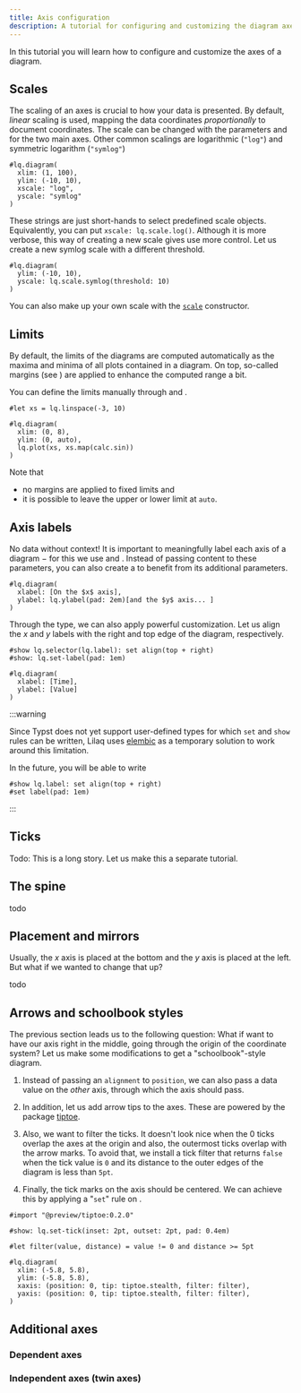 ```yaml
---
title: Axis configuration
description: A tutorial for configuring and customizing the diagram axes. 
---
```


In this tutorial you will learn how to configure and customize the axes of a diagram. 




## Scales

The scaling of an axes is crucial to how your data is presented. By default, _linear_ scaling is used,  mapping the data coordinates _proportionally_ to document coordinates. The scale can be changed with the parameters <Crossref target="diagram#xscale" /> and <Crossref target="diagram#yscale" /> for the two main axes. Other common scalings are logarithmic (`"log"`) and symmetric logarithm (`"symlog"`)
```example
#lq.diagram(
  xlim: (1, 100),
  ylim: (-10, 10),
  xscale: "log",
  yscale: "symlog"
)
```
These strings are just short-hands to select predefined scale objects. Equivalently, you can put `xscale: lq.scale.log()`. Although it is more verbose, this way of creating a new scale gives use more control. Let us create a new symlog scale with a different threshold. 
```example
#lq.diagram(
  ylim: (-10, 10),
  yscale: lq.scale.symlog(threshold: 10)
)
```
You can also make up your own scale with the [`scale`](../reference/scale) constructor. 




## Limits

By default, the limits of the diagrams are computed automatically as the maxima and minima of all plots contained in a diagram. On top, so-called margins (see <Crossref target="diagram#margin" />) are applied to enhance the computed range a bit. 

You can define the limits manually through <Crossref target="diagram#xlim" /> and <Crossref target="diagram#ylim" />. 
```example
#let xs = lq.linspace(-3, 10)

#lq.diagram(
  xlim: (0, 8),
  ylim: (0, auto),
  lq.plot(xs, xs.map(calc.sin))
)
```
Note that 
- no margins are applied to fixed limits and
- it is possible to leave the upper or lower limit at `auto`. 




## Axis labels

No data without context! It is important to meaningfully label each axis of a diagram − for this we use <Crossref target="diagram#xlabel" /> and <Crossref target="diagram#ylabel" />. Instead of passing content to these parameters, you can also create a <Crossref target="label" /> to benefit from its additional parameters. 
```example
#lq.diagram(
  xlabel: [On the $x$ axis],
  ylabel: lq.ylabel(pad: 2em)[and the $y$ axis... ]
)
```
Through the <Crossref target="label" /> type, we can also apply powerful customization. Let us align the $x$ and $y$ labels with the right and top edge of the diagram, respectively. 

```example
#show lq.selector(lq.label): set align(top + right)
#show: lq.set-label(pad: 1em)

#lq.diagram(
  xlabel: [Time],
  ylabel: [Value]
)
```
:::warning

Since Typst does not yet support user-defined types for which `set` and `show` rules can be written, Lilaq uses [elembic](https://github.com/PgBiel/elembic) as a temporary solution to work around this limitation. 

In the future, you will be able to write
```typ
#show lq.label: set align(top + right)
#set label(pad: 1em)
```

:::




## Ticks

Todo: This is a long story. Let us make this a separate tutorial. 


## The spine

todo




## Placement and mirrors

Usually, the $x$ axis is placed at the bottom and the $y$ axis is placed at the left. But what if we wanted to change that up? 

todo




## Arrows and schoolbook styles

The previous section leads us to the following question: What if want to have our axis right in the middle, going through the origin of the coordinate system? Let us make some modifications to get a "schoolbook"-style diagram. 

1. Instead of passing an `alignment` to `position`, we can also pass a data value on the _other_ axis, through which the axis should pass. 

2. In addition, let us add arrow tips to the axes. These are powered by the package [tiptoe](https://typst.app/universe/package/tiptoe).

3. Also, we want to filter the ticks. It doesn't look nice when the $0$ ticks overlap the axes at the origin and also, the outermost ticks overlap with the arrow marks. To avoid that, we install a tick filter that returns `false` when the tick value is `0` and its distance to the outer edges of the diagram is less than `5pt`. 

4. Finally, the tick marks on the axis should be centered. We can achieve this by applying a "`set`" rule on <Crossref target="tick" />. 

```example
#import "@preview/tiptoe:0.2.0"

#show: lq.set-tick(inset: 2pt, outset: 2pt, pad: 0.4em)

#let filter(value, distance) = value != 0 and distance >= 5pt

#lq.diagram(
  xlim: (-5.8, 5.8), 
  ylim: (-5.8, 5.8),
  xaxis: (position: 0, tip: tiptoe.stealth, filter: filter),
  yaxis: (position: 0, tip: tiptoe.stealth, filter: filter),
)
```



## Additional axes

### Dependent axes

### Independent axes (twin axes)